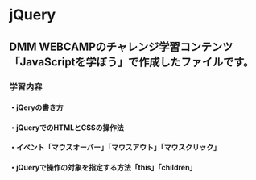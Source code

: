 # jQuery
## DMM WEBCAMPのチャレンジ学習コンテンツ「JavaScriptを学ぼう」で作成したファイルです。
### 学習内容
#### ・jQeryの書き方
#### ・jQueryでのHTMLとCSSの操作法
#### ・イベント「マウスオーバー」「マウスアウト」「マウスクリック」
#### ・jQueryで操作の対象を指定する方法「this」「children」